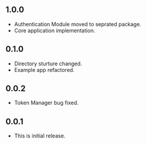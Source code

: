 ## 1.0.0

- Authentication Module moved to seprated package.
- Core application implementation.

## 0.1.0

- Directory sturture changed.
- Example app refactored.

## 0.0.2

- Token Manager bug fixed.

## 0.0.1

- This is initial release.
